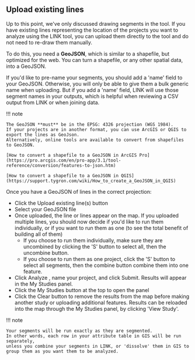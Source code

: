 ## Upload existing lines
Up to this point, we've only discussed drawing segments in the tool. If you have existing lines representing the location of the projects you want to analyze using the LINK tool, 
you can upload them directly to the tool and do not need to re-draw them manually. 

To do this, you need a **GeoJSON**, which is similar to a shapefile, but optimized for the web. You can turn a shapefile, or any other spatial data, into a GeoJSON. 

If you'd like to pre-name your segments, you should add a 'name' field to your GeoJSON. Otherwise, you will only be able to give them a bulk generic name when uploading. 
But if you add a 'name' field, LINK will use those segment names in your outputs, which is helpful when reviewing a CSV output from LINK or when joining data. 

!!! note

    The GeoJSON **must** be in the EPSG: 4326 projection (WGS 1984). 
    If your projects are in another format, you can use ArcGIS or QGIS to export the lines as GeoJson. 
    Alternatively, online tools are available to convert from shapefiles to GeoJSON.

    [How to convert a shapefile to a GeoJSON in ArcGIS Pro](https://pro.arcgis.com/en/pro-app/3.1/tool-reference/conversion/features-to-json.htm)

    [How to convert a shapefile to a GeoJSON in QGIS](https://support.tygron.com/wiki/How_to_create_a_GeoJSON_in_QGIS)


Once you have a GeoJSON of lines in the correct projection:

- Click the Upload existing line(s) button
- Select your GeoJSON file
- Once uploaded, the line or lines appear on the map. If you uploaded multiple lines, you should now decide if you'd like to run them individually, or if you want to run them as one (to see the total benefit of building all of them)
    - If you choose to run them individually, make sure they are uncombined by clicking the 'S' button to select all, then the uncombine button.
    - If you choose to run them as one project, click the 'S' button to select all segments, then the combine button combine them into one feature. 
- Click Analyze , name your project, and click Submit. Results will appear in the My Studies panel.
- Click the My Studies button at the top to open the panel 
- Click the Clear button to remove the results from the map before making another study or uploading additional features. 
Results can be reloaded into the map through the My Studies panel, by clicking 'View Study'.


!!! note

    Your segments will be run exactly as they are segmented.
    In other words, each row in your attribute table in GIS will be run separately, 
    unless you combine your segments in LINK, or 'dissolve' them in GIS to group them as you want them to be analyzed.

